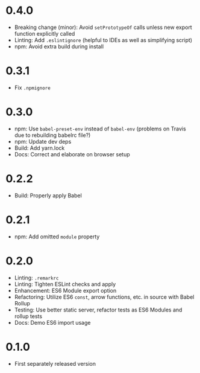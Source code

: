# 0.4.0

- Breaking change (minor): Avoid `setPrototypeOf` calls unless new export
    function explicitly called
- Linting: Add `.eslintignore` (helpful to IDEs as well as simplifying script)
- npm: Avoid extra build during install

# 0.3.1

- Fix `.npmignore`

# 0.3.0

- npm: Use `babel-preset-env` instead of `babel-env` (problems on Travis
    due to rebuilding babelrc file?)
- npm: Update dev deps
- Build: Add yarn.lock
- Docs: Correct and elaborate on browser setup

# 0.2.2

- Build: Properly apply Babel

# 0.2.1

- npm: Add omitted `module` property

# 0.2.0

- Linting: `.remarkrc`
- Linting: Tighten ESLint checks and apply
- Enhancement: ES6 Module export option
- Refactoring: Utilize ES6 `const`, arrow functions, etc. in source with Babel Rollup
- Testing: Use better static server, refactor tests as ES6 Modules and rollup tests
- Docs: Demo ES6 import usage

# 0.1.0

- First separately released version
